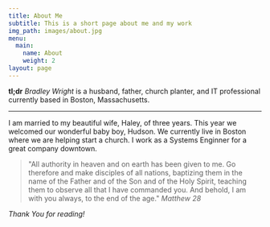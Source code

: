 ```yaml
---
title: About Me
subtitle: This is a short page about me and my work
img_path: images/about.jpg
menu:
  main:
    name: About
    weight: 2
layout: page
---
```


**tl;dr**
*Bradley Wright* is a husband, father, church planter, and IT professional currently based in Boston, Massachusetts.

---

I am married to my beautiful wife, Haley, of three years. This year we welcomed our wonderful baby boy, Hudson. We currently live in Boston where we are helping start a church. I work as a Systems Enginner for a great company downtown.

>"All authority in heaven and on earth has been given to me. Go therefore and make disciples of all nations, baptizing them in the name of the Father and of the Son and of the Holy Spirit, teaching them to observe all that I have commanded you. And behold, I am with you always, to the end of the age." <cite>Matthew 28</cite>


*Thank You for reading!*
